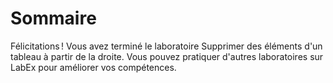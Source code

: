 # Sommaire

Félicitations ! Vous avez terminé le laboratoire Supprimer des éléments d'un tableau à partir de la droite. Vous pouvez pratiquer d'autres laboratoires sur LabEx pour améliorer vos compétences.
